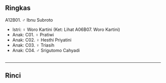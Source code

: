 ## Ringkas

A12B01. ♂ Ibnu Subroto
	<br/>

*	Istri: ♀ Woro Kartini (Ket: Lihat A06B07. Woro Kartini)
	<br/>
*	Anak: C01. ♀ Pratiwi 
*	Anak: C02. ♀ Hesthi Priyatini
*	Anak: C03. ♀ Triasih
*	Anak: C04. ♂ Srigutomo Cahyadi
	<br/><br/>

-- -- --

## Rinci
